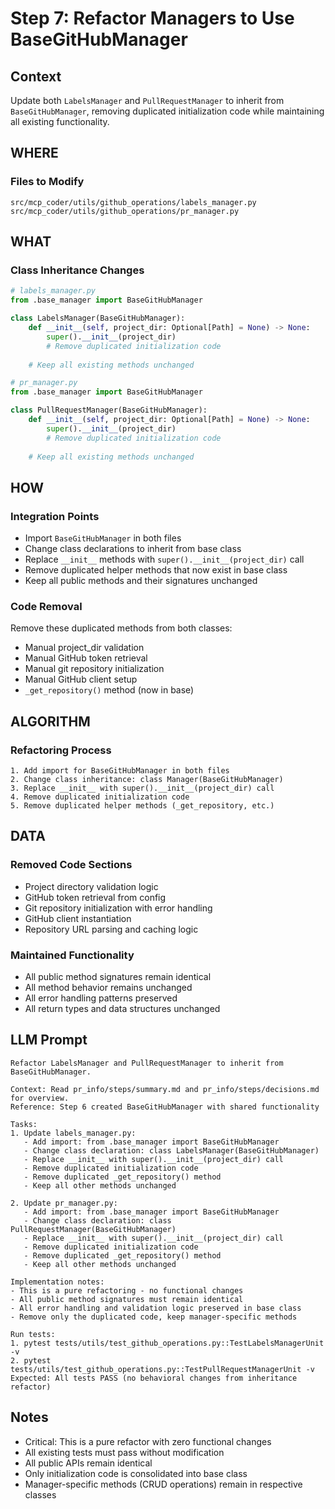 # Step 7: Refactor Managers to Use BaseGitHubManager

## Context
Update both `LabelsManager` and `PullRequestManager` to inherit from `BaseGitHubManager`, removing duplicated initialization code while maintaining all existing functionality.

## WHERE

### Files to Modify
```
src/mcp_coder/utils/github_operations/labels_manager.py
src/mcp_coder/utils/github_operations/pr_manager.py
```

## WHAT

### Class Inheritance Changes

```python
# labels_manager.py
from .base_manager import BaseGitHubManager

class LabelsManager(BaseGitHubManager):
    def __init__(self, project_dir: Optional[Path] = None) -> None:
        super().__init__(project_dir)
        # Remove duplicated initialization code
    
    # Keep all existing methods unchanged
```

```python  
# pr_manager.py
from .base_manager import BaseGitHubManager

class PullRequestManager(BaseGitHubManager):
    def __init__(self, project_dir: Optional[Path] = None) -> None:
        super().__init__(project_dir)
        # Remove duplicated initialization code
    
    # Keep all existing methods unchanged
```

## HOW

### Integration Points
- Import `BaseGitHubManager` in both files
- Change class declarations to inherit from base class
- Replace `__init__` methods with `super().__init__(project_dir)` call
- Remove duplicated helper methods that now exist in base class
- Keep all public methods and their signatures unchanged

### Code Removal
Remove these duplicated methods from both classes:
- Manual project_dir validation
- Manual GitHub token retrieval
- Manual git repository initialization
- Manual GitHub client setup
- `_get_repository()` method (now in base)

## ALGORITHM

### Refactoring Process
```
1. Add import for BaseGitHubManager in both files
2. Change class inheritance: class Manager(BaseGitHubManager)
3. Replace __init__ with super().__init__(project_dir) call
4. Remove duplicated initialization code
5. Remove duplicated helper methods (_get_repository, etc.)
```

## DATA

### Removed Code Sections
- Project directory validation logic
- GitHub token retrieval from config
- Git repository initialization with error handling
- GitHub client instantiation
- Repository URL parsing and caching logic

### Maintained Functionality
- All public method signatures remain identical
- All method behavior remains unchanged
- All error handling patterns preserved
- All return types and data structures unchanged

## LLM Prompt

```
Refactor LabelsManager and PullRequestManager to inherit from BaseGitHubManager.

Context: Read pr_info/steps/summary.md and pr_info/steps/decisions.md for overview.
Reference: Step 6 created BaseGitHubManager with shared functionality

Tasks:
1. Update labels_manager.py:
   - Add import: from .base_manager import BaseGitHubManager
   - Change class declaration: class LabelsManager(BaseGitHubManager)
   - Replace __init__ with super().__init__(project_dir) call
   - Remove duplicated initialization code
   - Remove duplicated _get_repository() method
   - Keep all other methods unchanged

2. Update pr_manager.py:
   - Add import: from .base_manager import BaseGitHubManager  
   - Change class declaration: class PullRequestManager(BaseGitHubManager)
   - Replace __init__ with super().__init__(project_dir) call
   - Remove duplicated initialization code
   - Remove duplicated _get_repository() method
   - Keep all other methods unchanged

Implementation notes:
- This is a pure refactoring - no functional changes
- All public method signatures must remain identical
- All error handling and validation logic preserved in base class
- Remove only the duplicated code, keep manager-specific methods

Run tests:
1. pytest tests/utils/test_github_operations.py::TestLabelsManagerUnit -v
2. pytest tests/utils/test_github_operations.py::TestPullRequestManagerUnit -v
Expected: All tests PASS (no behavioral changes from inheritance refactor)
```

## Notes

- Critical: This is a pure refactor with zero functional changes
- All existing tests must pass without modification
- All public APIs remain identical
- Only initialization code is consolidated into base class
- Manager-specific methods (CRUD operations) remain in respective classes
